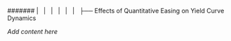 ####### |   |   |   |   |   |   ├── Effects of Quantitative Easing on Yield Curve Dynamics

*Add content here*